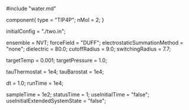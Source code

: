#include "water.md"


component{
  type = "TIP4P";
  nMol = 2;
}

initialConfig = "./two.in";


ensemble = NVT;
forceField = "DUFF";
electrostaticSummationMethod = "none";
dielectric = 80.0;
cutoffRadius = 9.0;
switchingRadius = 7.7;



targetTemp = 0.001;
targetPressure = 1.0;

tauThermostat = 1e4;
tauBarostat = 1e4;

dt = 1.0;
runTime = 1e4;

sampleTime = 1e2;
statusTime = 1;
useInitialTime = "false";
useInitialExtendedSystemState = "false";
